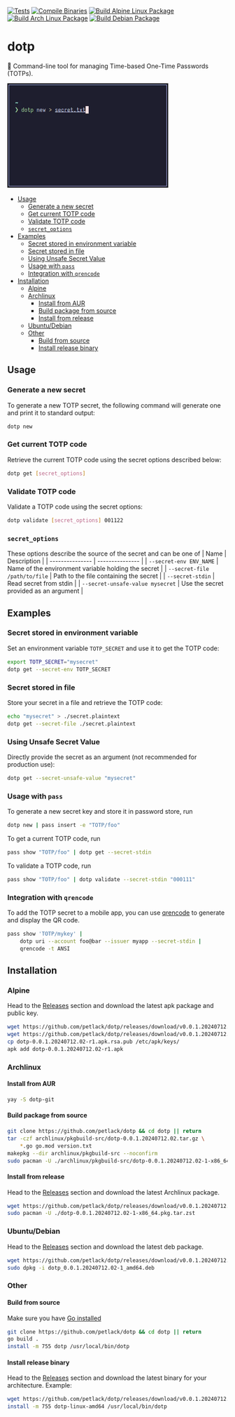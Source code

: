 [![Tests](https://github.com/petlack/dotp/actions/workflows/tests.yml/badge.svg)](https://github.com/petlack/dotp/actions/workflows/tests.yml)
[![Compile Binaries](https://github.com/petlack/dotp/actions/workflows/compile.yml/badge.svg)](https://github.com/petlack/dotp/actions/workflows/compile.yml)
[![Build Alpine Linux Package](https://github.com/petlack/dotp/actions/workflows/alpine.yml/badge.svg)](https://github.com/petlack/dotp/actions/workflows/alpine.yml)
[![Build Arch Linux Package](https://github.com/petlack/dotp/actions/workflows/archlinux.yml/badge.svg)](https://github.com/petlack/dotp/actions/workflows/archlinux.yml)
[![Build Debian Package](https://github.com/petlack/dotp/actions/workflows/debian.yml/badge.svg)](https://github.com/petlack/dotp/actions/workflows/debian.yml)

# dotp

:key: Command-line tool for managing Time-based One-Time Passwords (TOTPs).

![Screen recording](screencast.gif)

<!--toc:start-->
- [Usage](#usage)
  - [Generate a new secret](#generate-a-new-secret)
  - [Get current TOTP code](#get-current-totp-code)
  - [Validate TOTP code](#validate-totp-code)
  - [`secret_options`](#secretoptions)
- [Examples](#examples)
  - [Secret stored in environment variable](#secret-stored-in-environment-variable)
  - [Secret stored in file](#secret-stored-in-file)
  - [Using Unsafe Secret Value](#using-unsafe-secret-value)
  - [Usage with `pass`](#usage-with-pass)
  - [Integration with `qrencode`](#integration-with-qrencode)
- [Installation](#installation)
  - [Alpine](#alpine)
  - [Archlinux](#archlinux)
    - [Install from AUR](#install-from-aur)
    - [Build package from source](#build-package-from-source)
    - [Install from release](#install-from-release)
  - [Ubuntu/Debian](#ubuntudebian)
  - [Other](#other)
    - [Build from source](#build-from-source)
    - [Install release binary](#install-release-binary)
<!--toc:end-->

## Usage

### Generate a new secret
To generate a new TOTP secret, the following command will generate one and print it to standard output:
```bash
dotp new
```

### Get current TOTP code
Retrieve the current TOTP code using the secret options described below:
```bash
dotp get [secret_options]
```

### Validate TOTP code
Validate a TOTP code using the secret options:
```bash
dotp validate [secret_options] 001122
```

### `secret_options`
These options describe the source of the secret and can be one of
| Name | Description |
| --------------- | --------------- |
| `--secret-env ENV_NAME` | Name of the environment variable holding the secret |
| `--secret-file /path/to/file` | Path to the file containing the secret |
| `--secret-stdin` | Read secret from stdin |
| `--secret-unsafe-value mysecret` | Use the secret provided as an argument |

## Examples

### Secret stored in environment variable
Set an environment variable `TOTP_SECRET` and use it to get the TOTP code:
```bash
export TOTP_SECRET="mysecret"
dotp get --secret-env TOTP_SECRET
```

### Secret stored in file
Store your secret in a file and retrieve the TOTP code:
```bash
echo "mysecret" > ./secret.plaintext
dotp get --secret-file ./secret.plaintext
```

### Using Unsafe Secret Value
Directly provide the secret as an argument (not recommended for production use):
```bash
dotp get --secret-unsafe-value "mysecret"
```

### Usage with `pass`

To generate a new secret key and store it in password store, run
```bash
dotp new | pass insert -e "TOTP/foo"
```

To get a current TOTP code, run
```bash
pass show "TOTP/foo" | dotp get --secret-stdin
```

To validate a TOTP code, run
```bash
pass show "TOTP/foo" | dotp validate --secret-stdin "000111"
```

### Integration with `qrencode`
To add the TOTP secret to a mobile app, you can use [qrencode](https://github.com/fukuchi/libqrencode) to generate and display the QR code.
```bash
pass show 'TOTP/mykey' |
    dotp uri --account foo@bar --issuer myapp --secret-stdin |
    qrencode -t ANSI
```

## Installation

### Alpine
Head to the [Releases](https://github.com/petlack/dotp/releases) section and download the latest apk package and public key.
```bash
wget https://github.com/petlack/dotp/releases/download/v0.0.1.20240712.02/dotp-0.0.1.20240712.02-r1.apk
wget https://github.com/petlack/dotp/releases/download/v0.0.1.20240712.02/dotp-0.0.1.20240712.02-r1.apk.rsa.pub
cp dotp-0.0.1.20240712.02-r1.apk.rsa.pub /etc/apk/keys/
apk add dotp-0.0.1.20240712.02-r1.apk
```

### Archlinux
#### Install from AUR
```bash
yay -S dotp-git
```

#### Build package from source
```bash
git clone https://github.com/petlack/dotp && cd dotp || return
tar -czf archlinux/pkgbuild-src/dotp-0.0.1.20240712.02.tar.gz \
    *.go go.mod version.txt
makepkg --dir archlinux/pkgbuild-src --noconfirm
sudo pacman -U ./archlinux/pkgbuild-src/dotp-0.0.1.20240712.02-1-x86_64.pkg.tar.zst
```

#### Install from release
Head to the [Releases](https://github.com/petlack/dotp/releases) section and download the latest Archlinux package.
```bash
wget https://github.com/petlack/dotp/releases/download/v0.0.1.20240712.02/dotp-0.0.1.20240711.01-1-x86_64.pkg.tar.zst
sudo pacman -U ./dotp-0.0.1.20240712.02-1-x86_64.pkg.tar.zst
```

### Ubuntu/Debian
Head to the [Releases](https://github.com/petlack/dotp/releases) section and download the latest deb package.
```bash
wget https://github.com/petlack/dotp/releases/download/v0.0.1.20240712.02/dotp_0.0.1.20240711.01-1_amd64.deb
sudo dpkg -i dotp_0.0.1.20240712.02-1_amd64.deb
```

### Other
#### Build from source
Make sure you have [Go installed](https://go.dev/doc/install)
```bash
git clone https://github.com/petlack/dotp && cd dotp || return
go build .
install -m 755 dotp /usr/local/bin/dotp
```

#### Install release binary
Head to the [Releases](https://github.com/petlack/dotp/releases) section and download the latest binary for your architecture.
Example:
```bash
wget https://github.com/petlack/dotp/releases/download/v0.0.1.20240712.02/dotp-linux-amd64
install -m 755 dotp-linux-amd64 /usr/local/bin/dotp
```
